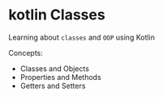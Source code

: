 # kotlin Classes
Learning about `classes` and `OOP` using Kotlin  

Concepts:
  - Classes and Objects
  - Properties and Methods
  - Getters and Setters

